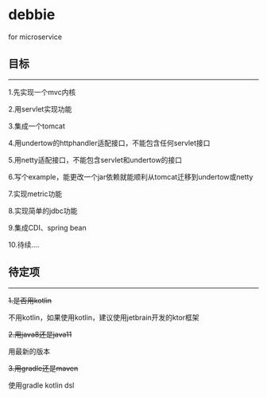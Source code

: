 # debbie
for microservice

## 目标
--------
1.先实现一个mvc内核

2.用servlet实现功能

3.集成一个tomcat

4.用undertow的httphandler适配接口，不能包含任何servlet接口

5.用netty适配接口，不能包含servlet和undertow的接口

6.写个example，能更改一个jar依赖就能顺利从tomcat迁移到undertow或netty

7.实现metric功能

8.实现简单的jdbc功能

9.集成CDI、spring bean

10.待续....

## 待定项
---------
~~1.是否用kotlin~~

不用kotlin，如果使用kotlin，建议使用jetbrain开发的ktor框架

~~2.用java8还是java11~~

用最新的版本

~~3.用gradle还是maven~~

使用gradle kotlin dsl
